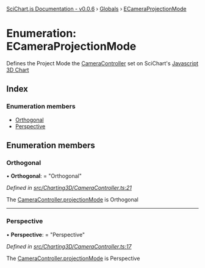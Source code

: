 [SciChart.js Documentation - v0.0.6](../README.md) › [Globals](../globals.md) › [ECameraProjectionMode](ecameraprojectionmode.md)

# Enumeration: ECameraProjectionMode

Defines the Project Mode the [CameraController](../classes/cameracontroller.md) set on SciChart's
[Javascript 3D Chart](https://www.scichart.com/javascript-chart-features)

## Index

### Enumeration members

* [Orthogonal](ecameraprojectionmode.md#orthogonal)
* [Perspective](ecameraprojectionmode.md#perspective)

## Enumeration members

###  Orthogonal

• **Orthogonal**: = "Orthogonal"

*Defined in [src/Charting3D/CameraController.ts:21](https://github.com/ABTSoftware/SciChart.Dev/blob/ff9f38d289/Web/src/SciChart/src/Charting3D/CameraController.ts#L21)*

The [CameraController.projectionMode](../classes/cameracontroller.md#projectionmode) is Orthogonal

___

###  Perspective

• **Perspective**: = "Perspective"

*Defined in [src/Charting3D/CameraController.ts:17](https://github.com/ABTSoftware/SciChart.Dev/blob/ff9f38d289/Web/src/SciChart/src/Charting3D/CameraController.ts#L17)*

The [CameraController.projectionMode](../classes/cameracontroller.md#projectionmode) is Perspective
